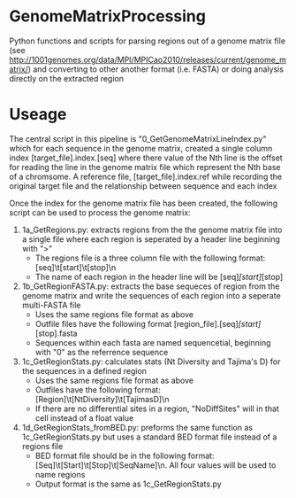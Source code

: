 # GenomeMatrixProcessing
Python functions and scripts for parsing regions out of a genome matrix file (see  http://1001genomes.org/data/MPI/MPICao2010/releases/current/genome_matrix/) and converting
to other another format (i.e. FASTA) or doing analysis directly on the extracted region

# Useage 
The central script in this pipeline is "0_GetGenomeMatrixLineIndex.py" which for each sequence in the genome matrix, created a single column index [target_file].index.[seq] 
where there value of the Nth line is the offset for reading the line in the genome matrix file which represent the Nth base of a chromsome. A reference file, 
[target_file].index.ref while recording the original target file and the relationship between sequence and each index

Once the index for the genome matrix file has been created, the following script can be used to process the genome matrix:
  1. 1a_GetRegions.py: extracts regions from the the genome matrix file into a single file where each region is seperated by a header line beginning with ">"
     * The regions file is a three column file with the following format: [seq]\t[start]\t[stop]\n
     * The name of each region in the header line will be [seq]_[start]_[stop]
  2. 1b_GetRegionFASTA.py: extracts the base sequeces of region from the genome matrix and write the sequences of each region into a seperate multi-FASTA file
     * Uses the same regions file format as above
     * Outfile files have the following format [region_file].[seq]_[start]_[stop].fasta
     * Sequences within each fasta are named sequencetial, beginning with "0" as the referrence sequence
  3. 1c_GetRegionStats.py: calculates stats (Nt Diversity and Tajima's D) for the sequences in a defined region
     * Uses the same regions file format as above
     * Outfiles have the following format: [Region]\t[NtDiversity]\t[TajimasD]\n
     * If there are no differential sites in a region, "NoDiffSites" will in that cell instead of a float value
  4. 1d_GetRegionStats_fromBED.py: preforms the same function as 1c_GetRegionStats.py but uses a standard BED format file instead of a regions file
      * BED format file should be in the following format: [Seq]\t[Start]\t[Stop]\t[SeqName]\n. All four values will be used to name regions
      * Output format is the same as 1c_GetRegionStats.py
